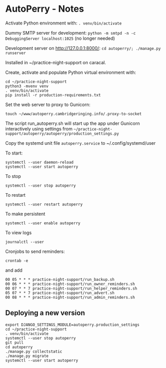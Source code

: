 # AutoPerry - Notes

Activate Python environment with: `. venv/bin/activate`

Dummy SMTP server for development: `python -m smtpd -n -c DebuggingServer localhost:1025` (no longer needed)

Development server on http://127.0.0.1:8000/: `cd autoperry/; ./manage.py runserver`

Installed in ~/practice-night-support on caracal.

Create, activate and populate Python virtual environment with:

    cd ~/practice-night-support
    python3 -mvenv venv
    . venv/bin/activate 
    pip install -r production-requirements.txt

Set the web server to proxy to Gunicorn:

    touch ~/www/autoperry.cambridgeringing.info/.proxy-to-socket

The script run_autoperry.sh will start up the app under Gunicorn interactively using settings from `~/practice-night-support/autoperry/autoperry/production_settings.py`

Copy the systemd unit file `autoperry.service` to ~/.config/systemd/user

To start:

    systemctl --user daemon-reload
    systemctl --user start autoperry

To stop 

    systemctl --user stop autoperry

To restart

    systemctl --user restart autoperry

To make persistent

    systemctl --user enable autoperry

To view logs

    journalctl --user

Cronjobs to send reminders:

    crontab -e

and add

    00 05 * * * practice-night-support/run_backup.sh
    00 06 * * * practice-night-support/run_owner_reminders.sh
    00 07 * * 7 practice-night-support/run_helper_reminders.sh
    05 07 * * 7 practice-night-support/run_advert.sh
    00 08 * * * practice-night-support/run_admin_reminders.sh

## Deploying a new version

    export DJANGO_SETTINGS_MODULE=autoperry.production_settings
    cd ~/practice-night-support
    . venv/bin/activate
    systemctl --user stop autoperry
    git pull
    cd autoperry
    ./manage.py collectstatic
    ./manage.py migrate
    systemctl --user start autoperry
